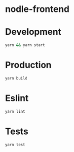# nodle-frontend

# Development

```bash
yarn && yarn start
```

# Production

```bash
yarn build
```

# Eslint

```bash
yarn lint
```

# Tests

```bash
yarn test
```
